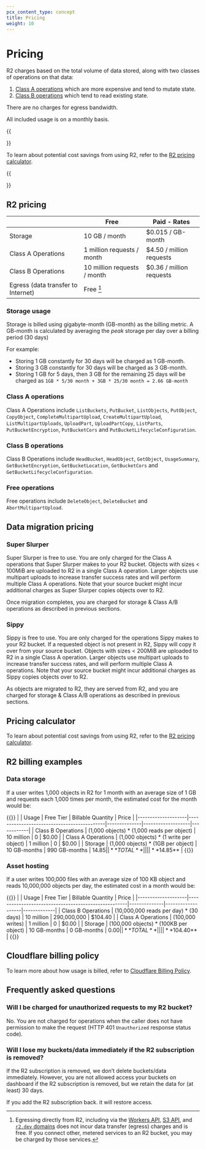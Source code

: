 ```yaml
---
pcx_content_type: concept
title: Pricing
weight: 10
---
```


# Pricing

R2 charges based on the total volume of data stored, along with two classes of operations on that data:

1. [Class A operations](#class-a-operations) which are more expensive and tend to mutate state.
2. [Class B operations](#class-b-operations) which tend to read existing state.

There are no charges for egress bandwidth.

All included usage is on a monthly basis.

{{<Aside type="note">}}

To learn about potential cost savings from using R2, refer to the [R2 pricing calculator](https://r2-calculator.cloudflare.com/).

{{</Aside>}}

## R2 pricing

|                    | Free                         | Paid - Rates                       |
| ------------------ | ---------------------------- | ---------------------------------- |
| Storage            | 10 GB / month                | $0.015 / GB-month                  |
| Class A Operations | 1 million requests / month   | $4.50 / million requests           |
| Class B Operations | 10 million requests / month  | $0.36 / million requests           |
| Egress (data transfer to Internet) | Free [^1] |

[^1]: Egressing directly from R2, including via the [Workers API](/r2/api/workers/), [S3 API](/r2/api/s3/), and [`r2.dev` domains](/r2/buckets/public-buckets/#enable-managed-public-access) does not incur data transfer (egress) charges and is free. If you connect other, metered services to an R2 bucket, you may be charged by those services.

### Storage usage

Storage is billed using gigabyte-month (GB-month) as the billing metric. A GB-month is calculated by averaging the _peak_ storage per day over a billing period (30 days)

For example:

- Storing 1 GB constantly for 30 days will be charged as 1 GB-month.
- Storing 3 GB constantly for 30 days will be charged as 3 GB-month.
- Storing 1 GB for 5 days, then 3 GB for the remaining 25 days will be charged as `1GB * 5/30 month + 3GB * 25/30 month = 2.66 GB-month`

### Class A operations

Class A Operations include `ListBuckets`, `PutBucket`, `ListObjects`, `PutObject`, `CopyObject`, `CompleteMultipartUpload`, `CreateMultipartUpload`, `ListMultipartUploads`, `UploadPart`, `UploadPartCopy`, `ListParts`, `PutBucketEncryption`, `PutBucketCors` and `PutBucketLifecycleConfiguration`.

### Class B operations

Class B Operations include `HeadBucket`, `HeadObject`, `GetObject`, `UsageSummary`, `GetBucketEncryption`, `GetBucketLocation`, `GetBucketCors` and `GetBucketLifecycleConfiguration`.

### Free operations

Free operations include `DeleteObject`, `DeleteBucket` and `AbortMultipartUpload`.

## Data migration pricing

### Super Slurper

Super Slurper is free to use. You are only charged for the Class A operations that Super Slurper makes to your R2 bucket. Objects with sizes < 100MiB are uploaded to R2 in a single Class A operation. Larger objects use multipart uploads to increase transfer success rates and will perform multiple Class A operations. Note that your source bucket might incur additional charges as Super Slurper copies objects over to R2.

Once migration completes, you are charged for storage & Class A/B operations as described in previous sections.

### Sippy

Sippy is free to use. You are only charged for the operations Sippy makes to your R2 bucket. If a requested object is not present in R2, Sippy will copy it over from your source bucket. Objects with sizes < 200MiB are uploaded to R2 in a single Class A operation. Larger objects use multipart uploads to increase transfer success rates, and will perform multiple Class A operations. Note that your source bucket might incur additional charges as Sippy copies objects over to R2.

As objects are migrated to R2, they are served from R2, and you are charged for storage & Class A/B operations as described in previous sections.

## Pricing calculator

To learn about potential cost savings from using R2, refer to the [R2 pricing calculator](https://r2-calculator.cloudflare.com/).

## R2 billing examples

### Data storage

If a user writes 1,000 objects in R2 for 1 month with an average size of 1 GB and requests each 1,000 times per month, the estimated cost for the month would be:

{{<table-wrap>}}
|                    | Usage                                      | Free Tier    | Billable Quantity | Price      |
|--------------------|--------------------------------------------|--------------|-------------------|------------|
| Class B Operations | (1,000 objects) * (1,000 reads per object) |   10 million |                 0 |      $0.00 |
| Class A Operations | (1,000 objects) * (1 write per object)     |    1 million |                 0 |      $0.00 |
| Storage            | (1,000 objects) * (1GB per object)         | 10 GB-months |     990 GB-months |     $14.85 |
| **TOTAL**          |                                            |              |                   | **$14.85** |
{{</table-wrap>}}

### Asset hosting

If a user writes 100,000 files with an average size of 100 KB object and reads 10,000,000 objects per day, the estimated cost in a month would be:

{{<table-wrap>}}
|                    | Usage                                               | Free Tier    | Billable Quantity | Price       |
|--------------------|-----------------------------------------------------|--------------|-------------------|-------------|
| Class B Operations | (10,000,000 reads per day) * (30 days)              |   10 million |       290,000,000 |     $104.40 |
| Class A Operations | (100,000 writes)                                    |    1 million |                 0 |       $0.00 |
| Storage            | (100,000 objects) * (100KB per object)              | 10 GB-months |       0 GB-months |       $0.00 |
| **TOTAL**          |                                                     |              |                   | **$104.40** |
{{</table-wrap>}}

## Cloudflare billing policy

To learn more about how usage is billed, refer to [Cloudflare Billing Policy](/support/account-management-billing/billing-cloudflare-plans/cloudflare-billing-policy/).

## Frequently asked questions

### Will I be charged for unauthorized requests to my R2 bucket?

No. You are not charged for operations when the caller does not have permission to make the request (HTTP 401 `Unauthorized` response status code).

### Will I lose my buckets/data immediately if the R2 subscription is removed?

If the R2 subscription is removed, we don’t delete buckets/data immediately. However, you are not allowed access your buckets on dashboard if the R2 subscription is removed, but we retain the data for (at least) 30 days.

If you add the R2 subscription back. it will restore access.


